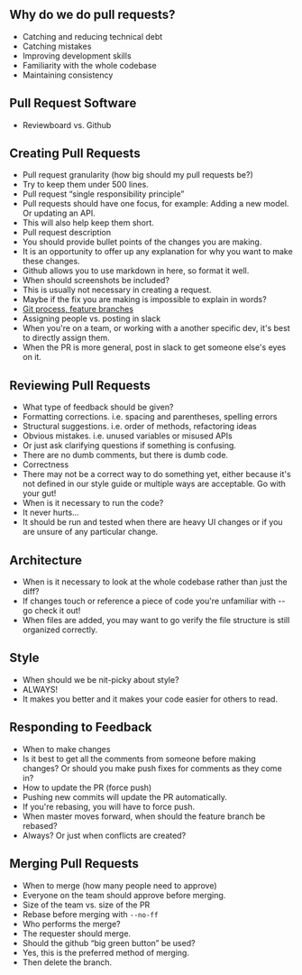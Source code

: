 ## Why do we do pull requests?

* Catching and reducing technical debt
* Catching mistakes
* Improving development skills
* Familiarity with the whole codebase
* Maintaining consistency

## Pull Request Software

* Reviewboard vs. Github

## Creating Pull Requests

* Pull request granularity (how big should my pull requests be?)
 * Try to keep them under 500 lines.
* Pull request “single responsibility principle”
 * Pull requests should have one focus, for example: Adding a new model. Or updating an API.
 * This will also help keep them short.
* Pull request description
 * You should provide bullet points of the changes you are making.
 * It is an opportunity to offer up any explanation for why you want to make these changes.
 * Github allows you to use markdown in here, so format it well.
* When should screenshots be included?
 * This is usually not necessary in creating a request.
 * Maybe if the fix you are making is impossible to explain in words?
* [Git process, feature branches](git_workflow_quick_reference.md)
* Assigning people vs. posting in slack
 * When you're on a team, or working with a another specific dev, it's best to directly assign them.
 * When the PR is more general, post in slack to get someone else's eyes on it.

## Reviewing Pull Requests

* What type of feedback should be given?
 * Formatting corrections. i.e. spacing and parentheses, spelling errors
 * Structural suggestions. i.e. order of methods, refactoring ideas
 * Obvious mistakes. i.e. unused variables or misused APIs
 * Or just ask clarifying questions if something is confusing.
 * There are no dumb comments, but there is dumb code.
* Correctness
 * There may not be a correct way to do something yet, either because it's not defined in our style guide or multiple ways are acceptable. Go with your gut!
* When is it necessary to run the code?
 * It never hurts...
 * It should be run and tested when there are heavy UI changes or if you are unsure of any particular change.

## Architecture

* When is it necessary to look at the whole codebase rather than just the diff?
 * If changes touch or reference a piece of code you're unfamiliar with -- go check it out!
 * When files are added, you may want to go verify the file structure is still organized correctly.

## Style

* When should we be nit-picky about style?
 * ALWAYS!
 * It makes you better and it makes your code easier for others to read.

## Responding to Feedback

* When to make changes
 * Is it best to get all the comments from someone before making changes? Or should you make push fixes for comments as they come in?
* How to update the PR (force push)
 * Pushing new commits will update the PR automatically.
 * If you're rebasing, you will have to force push.
* When master moves forward, when should the feature branch be rebased?
 * Always? Or just when conflicts are created?

## Merging Pull Requests

* When to merge (how many people need to approve)
 * Everyone on the team should approve before merging.
* Size of the team vs. size of the PR
* Rebase before merging with `--no-ff`
* Who performs the merge?
 * The requester should merge.
* Should the github “big green button” be used?
 * Yes, this is the preferred method of merging.
 * Then delete the branch.
